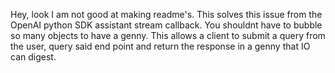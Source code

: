Hey, look I am not good at making readme's. This solves this issue from the OpenAI python SDK assistant stream callback. You shouldnt have to bubble so many objects to have a genny. This allows a client to submit a query from the user, query said end point and return the response in a genny that IO can digest.
